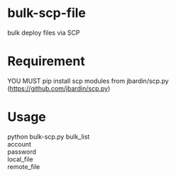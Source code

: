 bulk-scp-file
=============
bulk deploy files via SCP


# Requirement
YOU MUST pip install scp modules from jbardin/scp.py (https://github.com/jbardin/scp.py)

# Usage
python bulk-scp.py bulk_list \
                   account \
                   password \
                   local_file \
                   remote_file
